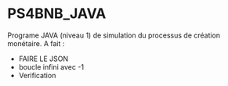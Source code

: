 # PS4BNB_JAVA
Programe JAVA  (niveau 1) de simulation du processus de création monétaire. 
A fait : 
- FAIRE LE JSON
- boucle infini avec -1
- Verification

